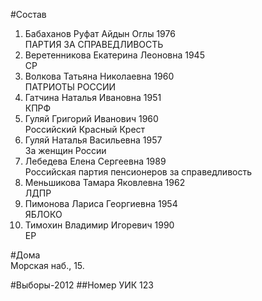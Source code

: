#Состав
1. Бабаханов Руфат Айдын Оглы 1976   
    ПАРТИЯ ЗА СПРАВЕДЛИВОСТЬ
2. Веретенникова Екатерина Леоновна 1945   
    СР
3. Волкова Татьяна Николаевна 1960   
    ПАТРИОТЫ РОССИИ
4. Гатчина Наталья Ивановна 1951   
    КПРФ
5. Гуляй Григорий Иванович 1960   
    Российский Красный Крест
6. Гуляй Наталья Васильевна 1957   
    За женщин России
7. Лебедева Елена Сергеевна 1989   
    Российская партия пенсионеров за справедливость
8. Меньшикова Тамара Яковлевна 1962   
    ЛДПР
9. Пимонова Лариса Георгиевна 1954   
    ЯБЛОКО
10. Тимохин Владимир Игоревич 1990   
    ЕР

#Дома  
Морская наб.,   15.

#Выборы-2012
##Номер УИК
123
